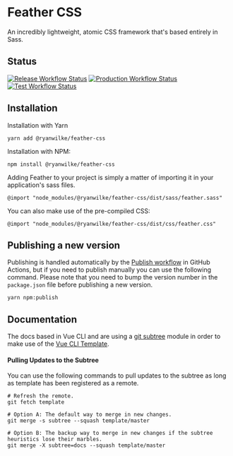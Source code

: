 # Feather CSS
An incredibly lightweight, atomic CSS framework that's based entirely in Sass.

## Status
[![Release Workflow Status](https://github.com/ryanjwilke/feather/workflows/Release/badge.svg)](https://github.com/ryanjwilke/feather/actions)
[![Production Workflow Status](https://github.com/ryanjwilke/feather/workflows/Production/badge.svg)](https://github.com/ryanjwilke/feather/actions)
[![Test Workflow Status](https://github.com/ryanjwilke/feather/workflows/Test/badge.svg)](https://github.com/ryanjwilke/feather/actions)

## Installation
Installation with Yarn
```
yarn add @ryanwilke/feather-css
```

Installation with NPM:
```
npm install @ryanwilke/feather-css
```

Adding Feather to your project is simply a matter of importing it in your application's sass files.
```
@import "node_modules/@ryanwilke/feather-css/dist/sass/feather.sass"
```

You can also make use of the pre-compiled CSS:
```
@import "node_modules/@ryanwilke/feather-css/dist/css/feather.css"
```

## Publishing a new version
Publishing is handled automatically by the [Publish workflow](https://github.com/ryanjwilke/feather/actions?query=workflow%3APublish) in GitHub Actions, but if you need to publish manually you can use the following command. Please note that you need to bump the version number in the `package.json` file before publishing a new version.
```
yarn npm:publish
```

## Documentation
The docs based in Vue CLI and are using a [git subtree](https://medium.com/@porteneuve/mastering-git-subtrees-943d29a798ec) module in order to make use of the [Vue CLI Template](https://github.com/ryanjwilke/vue-cli-template).

#### Pulling Updates to the Subtree
You can use the following commands to pull updates to the subtree as long as template has been registered as a remote.
```
# Refresh the remote.
git fetch template

# Option A: The default way to merge in new changes.
git merge -s subtree --squash template/master

# Option B: The backup way to merge in new changes if the subtree heuristics lose their marbles.
git merge -X subtree=docs --squash template/master
```
